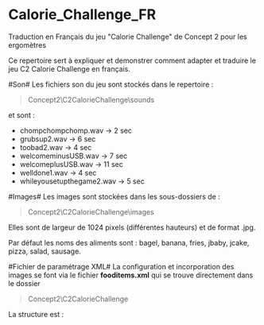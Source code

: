 # Calorie_Challenge_FR
Traduction en Français du jeu "Calorie Challenge" de Concept 2 pour les ergomètres

Ce repertoire sert à expliquer et demonstrer comment adapter et traduire le jeu C2 Calorie Challenge en français.

#Son#
Les fichiers son du jeu sont stockés dans le repertoire : 
> Concept2\C2CalorieChallenge\sounds

et sont : 

* chompchompchomp.wav -> 2 sec
* grubsup2.wav -> 6 sec
* toobad2.wav -> 4 sec
* welcomeminusUSB.wav -> 7 sec
* welcomeplusUSB.wav -> 11 sec
* welldone1.wav -> 4 sec
* whileyousetupthegame2.wav -> 5 sec

#Images#
Les images sont stockées dans les sous-dossiers de :
> Concept2\C2CalorieChallenge\images

Elles sont de largeur de 1024 pixels (différentes hauteurs) et de format .jpg.

Par défaut les noms des aliments sont : bagel, banana, fries, jbaby, jcake, pizza, salad, sausage.

#Fichier de paramétrage XML#
La configuration et incorporation des images se font via le fichier **fooditems.xml** qui se trouve directement dans le dossier 
> Concept2\C2CalorieChallenge

La structure est : 



